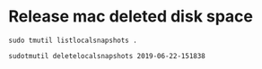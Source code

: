 # Release mac deleted disk space

  ```
  sudo tmutil listlocalsnapshots .

  sudotmutil deletelocalsnapshots 2019-06-22-151838
  ```